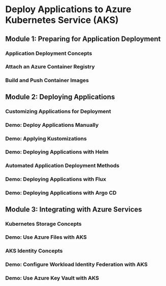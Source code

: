 # Deploy Applications to Azure Kubernetes Service (AKS)

## Module 1: Preparing for Application Deployment

### Application Deployment Concepts

### Attach an Azure Container Registry

### Build and Push Container Images

## Module 2: Deploying Applications

### Customizing Applications for Deployment

### Demo: Deploy Applications Manually

### Demo: Applying Kustomizations

### Demo: Deploying Applications with Helm

### Automated Application Deployment Methods

### Demo: Deploying Applications with Flux

### Demo: Deploying Applications with Argo CD

## Module 3: Integrating with Azure Services

### Kubernetes Storage Concepts

### Demo: Use Azure Files with AKS

### AKS Identity Concepts

### Demo: Configure Workload Identity Federation with AKS

### Demo: Use Azure Key Vault with AKS
